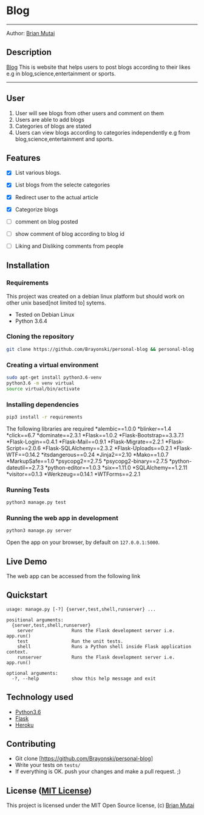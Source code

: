 Blog
===================

- - - -
Author: [Brian Mutai](https://github.com/brayonski)
## Description
[Blog](https://my-one-blog.herokuapp.com/) This is website that helps users to post blogs according to their likes e.g in blog,science,entertainment or sports. 

------------------------------------------------------------------------

## User 

1. User will see blogs from other users and comment on them
2. Users are able to add blogs
3. Categories of blogs are stated
4. Users can view blogs according to categories independently e.g from blog,science,entertainment and sports.

## Features

+ [x] List various blogs.
+ [x] List blogs from the selecte categories
+ [x] Redirect user to the actual article
+ [x] Categorize blogs
+ [ ] comment on blog posted
+ [ ] show comment of blog according to blog id
+ [ ] Liking and Disliking comments from people 


## Installation

### Requirements
This project was created on a debian linux platform but should work on other unix based[not limited to] sytems.
* Tested on Debian Linux
* Python 3.6.4

### Cloning the repository
```bash
git clone https://github.com/Brayonski/personal-blog && personal-blog 
```

### Creating a virtual environment
```bash
sudo apt-get install python3.6-venv
python3.6 -m venv virtual
source virtual/bin/activate
```

### Installing dependencies
```bash
pip3 install -r requirements
```
The following libraries are required
*alembic==1.0.0
*blinker==1.4
*click==6.7
*dominate==2.3.1
*Flask==1.0.2
*Flask-Bootstrap==3.3.7.1
*Flask-Login==0.4.1
*Flask-Mail==0.9.1
*Flask-Migrate==2.2.1
*Flask-Script==2.0.6
*Flask-SQLAlchemy==2.3.2
*Flask-Uploads==0.2.1
*Flask-WTF==0.14.2
*itsdangerous==0.24
*Jinja2==2.10
*Mako==1.0.7
*MarkupSafe==1.0
*psycopg2==2.7.5
*psycopg2-binary==2.7.5
*python-dateutil==2.7.3
*python-editor==1.0.3
*six==1.11.0
*SQLAlchemy==1.2.11
*visitor==0.1.3
*Werkzeug==0.14.1
*WTForms==2.2.1


### Running Tests
```bash
python3 manage.py test
```

### Running the web app in development
```bash
python3 manage.py server
```
Open the app on your browser, by default on `127.0.0.1:5000`.

## Live Demo

The web app can be accessed from the following link


## Quickstart

```
usage: manage.py [-?] {server,test,shell,runserver} ...

positional arguments:
  {server,test,shell,runserver}
    server              Runs the Flask development server i.e. app.run()
    test                Run the unit tests.
    shell               Runs a Python shell inside Flask application context.
    runserver           Runs the Flask development server i.e. app.run()

optional arguments:
  -?, --help            show this help message and exit
```

## Technology used

* [Python3.6](https://www.python.org/)
* [Flask](http://flask.pocoo.org/)
* [Heroku](https://heroku.com)

## Contributing

- Git clone [https://github.com/Brayonski/personal-blog]
- Write your tests on `tests/`
- If everything is OK. push your changes and make a pull request. ;)

## License ([MIT License](http://choosealicense.com/licenses/mit/))

This project is licensed under the MIT Open Source license, (c) [Brian Mutai](https://github.com/Brayonski)